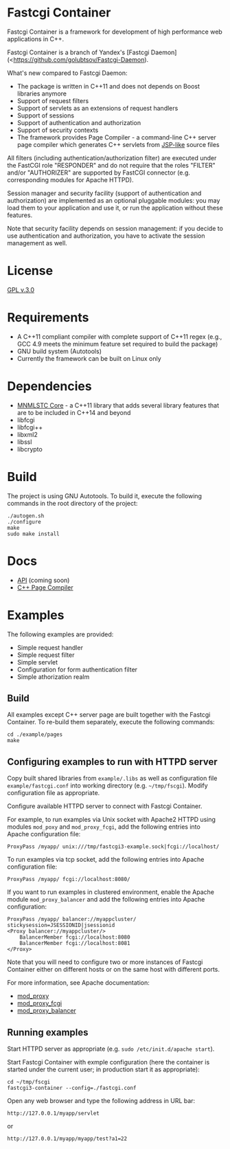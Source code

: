 # Fastcgi Container

Fastcgi Container is a framework for development of high performance web applications in C++.

Fastcgi Container is a branch of Yandex's [Fastcgi Daemon](<https://github.com/golubtsov/Fastcgi-Daemon).

What's new compared to Fastcgi Daemon:

* The package is written in C++11 and does not depends on Boost libraries anymore 
* Support of request filters
* Support of servlets as an extensions of request handlers
* Support of sessions
* Support of authentication and authorization
* Support of security contexts   
* The framework provides Page Compiler - a command-line C++ server page compiler which generates C++ servlets from [JSP-like](http://en.wikipedia.org/wiki/JavaServer_Pages) source files 

All filters (including authentication/authorization filter) are executed under the FastCGI role "RESPONDER" and do not require that the roles "FILTER" and/or "AUTHORIZER" are supported by FastCGI connector (e.g. corresponding modules for Apache HTTPD).

Session manager and security facility (support of authentication and authorization) are implemented as an optional pluggable modules: you may load them to your application and use it, or run the application without these features. 

Note that security facility depends on session management: if you decide to use authentication and authorization, you have to activate the session management as well.  

# License 

[GPL v.3.0](LICENSE)

# Requirements

* A C++11 compliant compiler with complete support of C++11 regex (e.g., GCC 4.9 meets the minimum feature set required to build the package)
* GNU build system (Autotools)
* Currently the framework can be built on Linux only

# Dependencies

* [MNMLSTC Core](https://github.com/mnmlstc/core) - a C++11 library that adds several library features that are to be included in C++14 and beyond
* libfcgi
* libfcgi++
* libxml2
* libssl
* libcrypto

# Build

The project is using GNU Autotools. To build it, execute the following commands in the root directory of the project:

	./autogen.sh
	./configure
	make
	sudo make install 


# Docs

* [API](docs/API.md) (coming soon)
* [C++ Page Compiler](page-compiler/docs/page_compiler.md)

# Examples

The following examples are provided:

* Simple request handler
* Simple request filter
* Simple servlet
* Configuration for form authentication filter
* Simple athorization realm

## Build

All examples except C++ server page are built together with the Fastcgi Container. 
To re-build them separately, execute the following commands:

	cd ./example/pages
	make

## Configuring examples to run with HTTPD server 

Copy built shared libraries from `example/.libs` as well as configuration file `example/fastcgi.conf` into working directory (e.g. `~/tmp/fscgi`). Modify configuration file as appropriate.

Configure available HTTPD server to connect with Fastcgi Container. 

For example, to run examples via Unix socket with Apache2 HTTPD using modules `mod_poxy` and `mod_proxy_fcgi`, add the following entries into Apache configuration file:

	ProxyPass /myapp/ unix:///tmp/fastcgi3-example.sock|fcgi://localhost/
 
To run examples via tcp socket, add the following entries into Apache configuration file:

	ProxyPass /myapp/ fcgi://localhost:8080/

If you want to run examples in clustered environment, enable the Apache module `mod_proxy_balancer` and add the following entries into Apache configuration:

	ProxyPass /myapp/ balancer://myappcluster/ stickysession=JSESSIONID|jsessionid
	<Proxy balancer://myappcluster/>
    	BalancerMember fcgi://localhost:8080
    	BalancerMember fcgi://localhost:8081
	</Proxy>

Note that you will need to configure two or more instances of Fastcgi Container either on different hosts or on the same host with different ports.

For more information, see Apache documentation:
 
* [mod_proxy](http://httpd.apache.org/docs/2.4/mod/mod_proxy.html)
* [mod_proxy_fcgi](http://httpd.apache.org/docs/2.4/mod/mod_proxy_fcgi.html)
* [mod_proxy_balancer](http://httpd.apache.org/docs/2.4/mod/mod_proxy_balancer.html)
 
## Running examples

Start HTTPD server as appropriate (e.g. `sudo /etc/init.d/apache start`).

Start Fastcgi Container with exmple configuration (here the container is started under the current user; in production start it as appropriate):

	cd ~/tmp/fscgi
	fastcgi3-container --config=./fastcgi.conf
 
Open any web browser and type the following address in URL bar:

	http://127.0.0.1/myapp/servlet 

or 
	
	http://127.0.0.1/myapp/myapp/test?a1=22

 
	